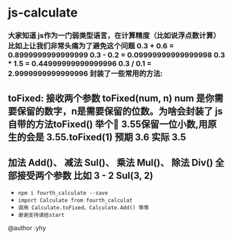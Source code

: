# js-calculate

### 大家知道 js作为一门弱类型语言，在计算精度（比如说浮点数计算）比如上让我们非常头痛为了避免这个问题 0.3 + 0.6 = 0.8999999999999999 0.3 - 0.2 = 0.09999999999999998 0.3 * 1.5 = 0.44999999999999996 0.3 / 0.1 = 2.9999999999999996 封装了一些常用的方法: 
## toFixed: 接收两个参数 toFixed(num, n) num 是你需要保留的数字，n是需要保留的位数。为啥会封装了 js自带的方法toFixed() 举个🌰 3.55保留一位小数,用原生的会是 3.55.toFixed(1) 预期 3.6 实际 3.5
## 加法 Add()、 减法 Sul()、 乘法 Mul()、 除法 Div() 全部接受两个参数 比如 3 - 2 Sul(3, 2)

* `npm i fourth_calculate --save `
* `import Calculate from fourth_calculat`
* `调用 Calculate.toFixed、Calculate.Add() 等等`
* `谢谢支持请给start`  

@author :yhy
